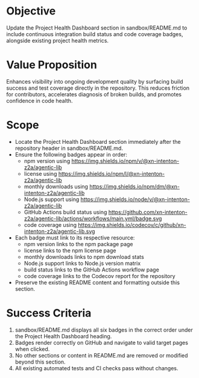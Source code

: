 # Objective

Update the Project Health Dashboard section in sandbox/README.md to include continuous integration build status and code coverage badges, alongside existing project health metrics.

# Value Proposition

Enhances visibility into ongoing development quality by surfacing build success and test coverage directly in the repository. This reduces friction for contributors, accelerates diagnosis of broken builds, and promotes confidence in code health.

# Scope

- Locate the Project Health Dashboard section immediately after the repository header in sandbox/README.md.
- Ensure the following badges appear in order:
  - npm version using https://img.shields.io/npm/v/@xn-intenton-z2a/agentic-lib
  - license using https://img.shields.io/npm/l/@xn-intenton-z2a/agentic-lib
  - monthly downloads using https://img.shields.io/npm/dm/@xn-intenton-z2a/agentic-lib
  - Node.js support using https://img.shields.io/node/v/@xn-intenton-z2a/agentic-lib
  - GitHub Actions build status using https://github.com/xn-intenton-z2a/agentic-lib/actions/workflows/main.yml/badge.svg
  - code coverage using https://img.shields.io/codecov/c/github/xn-intenton-z2a/agentic-lib.svg
- Each badge must link to its respective resource:
  - npm version links to the npm package page
  - license links to the npm license page
  - monthly downloads links to npm download stats
  - Node.js support links to Node.js version matrix
  - build status links to the GitHub Actions workflow page
  - code coverage links to the Codecov report for the repository
- Preserve the existing README content and formatting outside this section.

# Success Criteria

1. sandbox/README.md displays all six badges in the correct order under the Project Health Dashboard heading.
2. Badges render correctly on GitHub and navigate to valid target pages when clicked.
3. No other sections or content in README.md are removed or modified beyond this section.
4. All existing automated tests and CI checks pass without changes.
